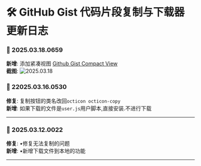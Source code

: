 # **🛠️ GitHub Gist 代码片段复制与下载器 更新日志**

### **📅 2025.03.18.0659**

**新增**: 添加紧凑视图 [Github Gist Compact View](https://greasyfork.org/scripts/529737)<br>
**截图**: ![2025.03.18](https://s2.loli.net/2025/05/22/nEm71yvBLjuaOZV.png)

### **📅 22025.03.16.0530**

**修复**: 复制按钮的类名改回`octicon octicon-copy`<br>
**新增**: 如果下载的文件是`user.js`用户脚本,直接安装.不进行下载<br>

---

### **📅 2025.03.12.0022**

**修复**: •修复无法复制的问题<br>
**新增**: •新增下载文件到本地的功能<br>

---
